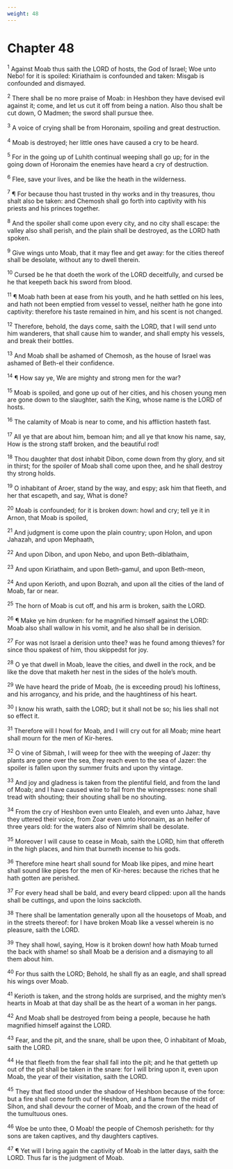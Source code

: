 ```yaml
---
weight: 48
---
```


# Chapter 48

<sup>1</sup> Against Moab thus saith the LORD of hosts, the God of Israel; Woe unto Nebo! for it is spoiled: Kiriathaim is confounded and taken: Misgab is confounded and dismayed. 

<sup>2</sup> There shall be no more praise of Moab: in Heshbon they have devised evil against it; come, and let us cut it off from being a nation. Also thou shalt be cut down, O Madmen; the sword shall pursue thee. 

<sup>3</sup> A voice of crying shall be from Horonaim, spoiling and great destruction. 

<sup>4</sup> Moab is destroyed; her little ones have caused a cry to be heard. 

<sup>5</sup> For in the going up of Luhith continual weeping shall go up; for in the going down of Horonaim the enemies have heard a cry of destruction. 

<sup>6</sup> Flee, save your lives, and be like the heath in the wilderness. 

<sup>7</sup> ¶ For because thou hast trusted in thy works and in thy treasures, thou shalt also be taken: and Chemosh shall go forth into captivity with his priests and his princes together. 

<sup>8</sup> And the spoiler shall come upon every city, and no city shall escape: the valley also shall perish, and the plain shall be destroyed, as the LORD hath spoken. 

<sup>9</sup> Give wings unto Moab, that it may flee and get away: for the cities thereof shall be desolate, without any to dwell therein. 

<sup>10</sup> Cursed be he that doeth the work of the LORD deceitfully, and cursed be he that keepeth back his sword from blood. 

<sup>11</sup> ¶ Moab hath been at ease from his youth, and he hath settled on his lees, and hath not been emptied from vessel to vessel, neither hath he gone into captivity: therefore his taste remained in him, and his scent is not changed. 

<sup>12</sup> Therefore, behold, the days come, saith the LORD, that I will send unto him wanderers, that shall cause him to wander, and shall empty his vessels, and break their bottles. 

<sup>13</sup> And Moab shall be ashamed of Chemosh, as the house of Israel was ashamed of Beth-el their confidence. 

<sup>14</sup> ¶ How say ye, We are mighty and strong men for the war? 

<sup>15</sup> Moab is spoiled, and gone up out of her cities, and his chosen young men are gone down to the slaughter, saith the King, whose name is the LORD of hosts. 

<sup>16</sup> The calamity of Moab is near to come, and his affliction hasteth fast. 

<sup>17</sup> All ye that are about him, bemoan him; and all ye that know his name, say, How is the strong staff broken, and the beautiful rod! 

<sup>18</sup> Thou daughter that dost inhabit Dibon, come down from thy glory, and sit in thirst; for the spoiler of Moab shall come upon thee, and he shall destroy thy strong holds. 

<sup>19</sup> O inhabitant of Aroer, stand by the way, and espy; ask him that fleeth, and her that escapeth, and say, What is done? 

<sup>20</sup> Moab is confounded; for it is broken down: howl and cry; tell ye it in Arnon, that Moab is spoiled, 

<sup>21</sup> And judgment is come upon the plain country; upon Holon, and upon Jahazah, and upon Mephaath, 

<sup>22</sup> And upon Dibon, and upon Nebo, and upon Beth-diblathaim, 

<sup>23</sup> And upon Kiriathaim, and upon Beth-gamul, and upon Beth-meon, 

<sup>24</sup> And upon Kerioth, and upon Bozrah, and upon all the cities of the land of Moab, far or near. 

<sup>25</sup> The horn of Moab is cut off, and his arm is broken, saith the LORD. 

<sup>26</sup> ¶ Make ye him drunken: for he magnified himself against the LORD: Moab also shall wallow in his vomit, and he also shall be in derision. 

<sup>27</sup> For was not Israel a derision unto thee? was he found among thieves? for since thou spakest of him, thou skippedst for joy. 

<sup>28</sup> O ye that dwell in Moab, leave the cities, and dwell in the rock, and be like the dove that maketh her nest in the sides of the hole’s mouth. 

<sup>29</sup> We have heard the pride of Moab, (he is exceeding proud) his loftiness, and his arrogancy, and his pride, and the haughtiness of his heart. 

<sup>30</sup> I know his wrath, saith the LORD; but it shall not be so; his lies shall not so effect it. 

<sup>31</sup> Therefore will I howl for Moab, and I will cry out for all Moab; mine heart shall mourn for the men of Kir-heres. 

<sup>32</sup> O vine of Sibmah, I will weep for thee with the weeping of Jazer: thy plants are gone over the sea, they reach even to the sea of Jazer: the spoiler is fallen upon thy summer fruits and upon thy vintage. 

<sup>33</sup> And joy and gladness is taken from the plentiful field, and from the land of Moab; and I have caused wine to fail from the winepresses: none shall tread with shouting; their shouting shall be no shouting. 

<sup>34</sup> From the cry of Heshbon even unto Elealeh, and even unto Jahaz, have they uttered their voice, from Zoar even unto Horonaim, as an heifer of three years old: for the waters also of Nimrim shall be desolate. 

<sup>35</sup> Moreover I will cause to cease in Moab, saith the LORD, him that offereth in the high places, and him that burneth incense to his gods. 

<sup>36</sup> Therefore mine heart shall sound for Moab like pipes, and mine heart shall sound like pipes for the men of Kir-heres: because the riches that he hath gotten are perished. 

<sup>37</sup> For every head shall be bald, and every beard clipped: upon all the hands shall be cuttings, and upon the loins sackcloth. 

<sup>38</sup> There shall be lamentation generally upon all the housetops of Moab, and in the streets thereof: for I have broken Moab like a vessel wherein is no pleasure, saith the LORD. 

<sup>39</sup> They shall howl, saying, How is it broken down! how hath Moab turned the back with shame! so shall Moab be a derision and a dismaying to all them about him. 

<sup>40</sup> For thus saith the LORD; Behold, he shall fly as an eagle, and shall spread his wings over Moab. 

<sup>41</sup> Kerioth is taken, and the strong holds are surprised, and the mighty men’s hearts in Moab at that day shall be as the heart of a woman in her pangs. 

<sup>42</sup> And Moab shall be destroyed from being a people, because he hath magnified himself against the LORD. 

<sup>43</sup> Fear, and the pit, and the snare, shall be upon thee, O inhabitant of Moab, saith the LORD. 

<sup>44</sup> He that fleeth from the fear shall fall into the pit; and he that getteth up out of the pit shall be taken in the snare: for I will bring upon it, even upon Moab, the year of their visitation, saith the LORD. 

<sup>45</sup> They that fled stood under the shadow of Heshbon because of the force: but a fire shall come forth out of Heshbon, and a flame from the midst of Sihon, and shall devour the corner of Moab, and the crown of the head of the tumultuous ones. 

<sup>46</sup> Woe be unto thee, O Moab! the people of Chemosh perisheth: for thy sons are taken captives, and thy daughters captives. 

<sup>47</sup> ¶ Yet will I bring again the captivity of Moab in the latter days, saith the LORD. Thus far is the judgment of Moab. 


